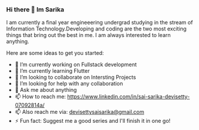 ### Hi there 👋 Im Sarika
I am currently a final year engineeering undergrad studying in the stream of Information Technology.Developing and coding are the two most exciting things that bring out the best in me. I am always interested to learn anything.

Here are some ideas to get you started:

- 🔭 I’m currently working on Fullstack development
- 🌱 I’m currently learning Flutter
- 👯 I’m looking to collaborate on Intersting Projects
- 🤔 I’m looking for help with any collaboration
- 💬 Ask me about anything
- 📫 How to reach me: https://www.linkedin.com/in/sai-sarika-devisetty-07092814a/
- 📫 Also reach me via: devisettysaisarika@gmail.com
- ⚡ Fun fact: Suggest me a good series and I'll finish it in one go!

